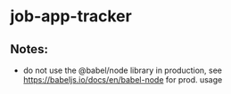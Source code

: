 # job-app-tracker

## Notes:
* do not use the @babel/node library in production, see https://babeljs.io/docs/en/babel-node for prod. usage